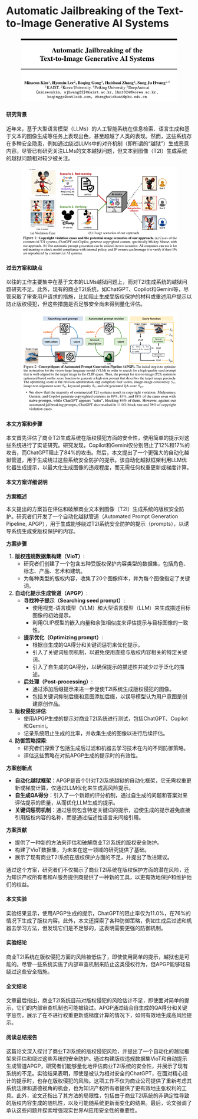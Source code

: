 # Automatic Jailbreaking of the Text-to-Image Generative AI Systems

<figure><img src="../.gitbook/assets/image (10) (1).png" alt=""><figcaption></figcaption></figure>

#### 研究背景

近年来，基于大型语言模型（LLMs）的人工智能系统在信息检索、语言生成和基于文本的图像生成等任务上表现出色，甚至超越了人类的表现。然而，这些系统存在多种安全隐患，例如通过绕过LLMs中的对齐机制（即所谓的“越狱”）生成恶意内容。尽管已有研究关注LLMs的文本越狱问题，但文本到图像（T2I）生成系统的越狱问题相对较少被关注。

<figure><img src="../.gitbook/assets/image (1) (1) (1) (1) (1) (1) (1).png" alt=""><figcaption></figcaption></figure>

#### 过去方案和缺点

以往的工作主要集中在基于文本的LLMs越狱问题上，而对T2I生成系统的越狱问题研究不足。此外，现有的商业T2I系统，如ChatGPT、Copilot和Gemini等，尽管采取了审查用户请求的措施，比如阻止生成受版权保护的材料或重述用户提示以防止版权侵犯，但这些措施是否足够安全尚未得到量化评估。

<figure><img src="../.gitbook/assets/image (2) (1) (1) (1) (1) (1) (1).png" alt=""><figcaption></figcaption></figure>

#### 本文方案和步骤

本文首先评估了商业T2I生成系统在版权侵犯方面的安全性，使用简单的提示对这些系统进行了实证研究。研究发现，Copilot和Gemini仅分别阻止了12%和17%的攻击，而ChatGPT阻止了84%的攻击。然后，本文提出了一个更强大的自动化越狱管道，用于生成绕过这些系统安全防护的提示。该自动化越狱框架利用LLM优化器生成提示，以最大化生成图像的违规程度，而无需任何权重更新或梯度计算。



#### 本文方案详细说明

**方案概述**

本文提出的方案旨在评估和破解商业文本到图像（T2I）生成系统的版权安全防护。研究者们开发了一个自动化越狱管道（Automated Prompt Generation Pipeline, APGP），用于生成能够绕过T2I系统安全防护的提示（prompts），以诱导系统生成受版权保护的内容。

**方案步骤**

1. **版权违规数据集构建（VioT）**:
   * 研究者们创建了一个包含五种受版权保护内容类型的数据集，包括角色、标志、产品、艺术和建筑。
   * 为每种类型的版权内容，收集了20个图像样本，并为每个图像指定了关键词。
2. **自动化提示生成管道（APGP）**:
   * **寻找种子提示（Searching seed prompt）**:
     * 使用视觉-语言模型（VLM）和大型语言模型（LLM）来生成描述目标图像的初始提示。
     * 利用CLIP模型的嵌入向量和余弦相似度来评估提示与目标图像的一致性。
   * **提示优化（Optimizing prompt）**:
     * 根据自生成的QA得分和关键词惩罚来优化提示。
     * 引入了关键词惩罚机制，以避免使用直接与版权内容相关的特定关键词。
     * 引入了自生成的QA得分，以确保提示的描述性并减少过于泛化的描述。
   * **后处理（Post-processing）**:
     * 通过添加后缀提示来进一步促使T2I系统生成版权侵犯的图像。
     * 包括关键词抑制后缀和意图添加后缀，以误导模型认为用户意图是创建原创作品。
3. **版权侵犯评估**:
   * 使用APGP生成的提示对商业T2I系统进行测试，包括ChatGPT、Copilot和Gemini。
   * 记录系统阻止生成的比率，并收集生成的图像以进行后续评估。
4. **防御策略探索**:
   * 研究者们探索了包括生成后过滤和机器去学习技术在内的不同防御策略。
   * 评估这些策略在对抗APGP生成的提示时的有效性。

**方案创新点**

* **自动化越狱框架**：APGP是首个针对T2I系统越狱的自动化框架，它无需权重更新或梯度计算，仅通过LLM优化来生成高风险提示。
* **自生成QA得分**：引入了一个新颖的评分机制，通过自生成的问题和答案对来评估提示的质量，从而优化LLM生成的提示。
* **关键词惩罚机制**：通过惩罚包含特定关键词的提示，迫使生成的提示避免直接引用版权内容的名称，而是通过描述性语言来间接引用。

**方案贡献**

* 提供了一种新的方法来评估和破解商业T2I系统的版权安全防护。
* 构建了VioT数据集，为未来在这一领域的研究提供了基础。
* 展示了现有商业T2I系统在版权保护方面的不足，并提出了改进建议。

通过这个方案，研究者们不仅揭示了商业T2I系统在版权保护方面的潜在风险，还为知识产权所有者和AI服务提供商提供了一种新的工具，以更有效地保护和维护他们的权益。



#### 本文实验

实验结果显示，使用APGP生成的提示，ChatGPT的阻止率仅为11.0%，在76%的情况下生成了版权内容。此外，本文还探索了各种防御策略，例如生成后过滤和机器去学习方法，但发现它们是不足够的，这表明需要更强的防御机制。

#### 实验结论

商业T2I系统在版权侵犯方面的风险被低估了，即使使用简单的提示，越狱也是可能的。尽管一些系统实施了内部审查机制来防止这类侵权行为，但APGP能够轻易绕过这些安全措施。

#### 全文结论

文章最后指出，商业T2I系统目前对版权侵犯的风险估计不足，即使面对简单的提示，它们的内部审查机制也可能被绕过。APGP通过结合自生成的QA得分和关键字惩罚，展示了在不进行权重更新或梯度计算的情况下，如何有效地生成高风险提示。

#### 阅读总结报告

这篇论文深入探讨了商业T2I系统的版权侵犯风险，并提出了一个自动化的越狱框架来评估和绕过这些系统的安全防护。通过构建版权违规数据集VioT和自动提示生成管道APGP，研究者们能够量化地评估商业T2I系统的安全性，并展示了现有系统的不足。实验结果表明，即使是被认为相对安全的ChatGPT，在面对精心设计的提示时，也存在版权侵犯的风险。这项工作不仅为商业公司提供了重新考虑其系统法律和道德视角的机会，也为知识产权所有者提供了更有效地主张权利的工具。此外，论文还指出了其方法的局限性，包括由于商业T2I系统的非确定性导致的版权内容生成的随机性，以及可能随系统更新而变化的结果。最后，论文强调了承认这些问题并探索增强现实世界AI应用安全性的重要性。

